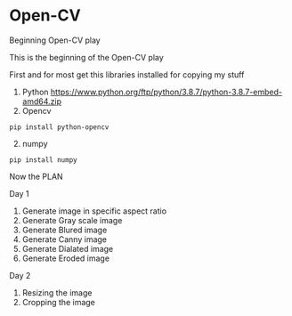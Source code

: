 # Open-CV
Beginning Open-CV play 

This is the beginning of the Open-CV play

First and for most get this libraries installed for copying my stuff
1) Python
https://www.python.org/ftp/python/3.8.7/python-3.8.7-embed-amd64.zip
2) Opencv

```
pip install python-opencv
```

2. numpy

```
pip install numpy
```

Now the PLAN

Day 1
1) Generate image in specific aspect ratio
2) Generate Gray scale image
3) Generate Blured image
4) Generate Canny image
5) Generate Dialated image
6) Generate Eroded image

Day 2
1) Resizing the image
2) Cropping the image
